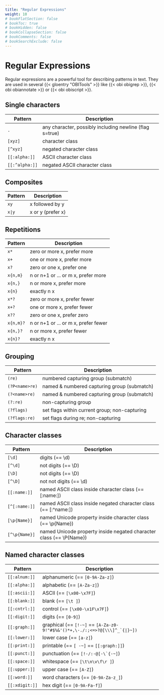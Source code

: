 ```yaml
---
title: "Regular Expressions"
weight: 10
# bookFlatSection: false
# bookToc: true
# bookHidden: false
# bookCollapseSection: false
# bookComments: false
# bookSearchExclude: false
---
```


# Regular Expressions

Regular expressions are a powerful tool for describing patterns in text. They are used in several {{< gloentry "OBITools" >}} like {{< obi obigrep >}}, {{< obi obiannotate >}} or {{< obi obiscript >}}.

## Single characters

| Pattern            | Description                                        |
|--------------------|----------------------------------------------------|
| `.`                | any character, possibly including newline (flag s=true) |
| `[xyz]`            | character class                                   |
| `[^xyz]`           | negated character class                           |
| `[[:alpha:]]`      | ASCII character class                             |
| `[[:^alpha:]]`     | negated ASCII character class                     |

## Composites

| Pattern          | Description               |
|------------------|---------------------------|
| `xy`             | x followed by y           |
| `x\|y`            | x or y (prefer x)        |

## Repetitions

| Pattern          | Description                                   |
|------------------|-----------------------------------------------|
| `x*`             | zero or more x, prefer more                  |
| `x+`             | one or more x, prefer more                   |
| `x?`             | zero or one x, prefer one                    |
| `x{n,m}`         | n or n+1 or ... or m x, prefer more         |
| `x{n,}`          | n or more x, prefer more                     |
| `x{n}`           | exactly n x                                  |
| `x*?`            | zero or more x, prefer fewer                 |
| `x+?`            | one or more x, prefer fewer                  |
| `x??`            | zero or one x, prefer zero                   |
| `x{n,m}?`        | n or n+1 or ... or m x, prefer fewer        |
| `x{n,}?`         | n or more x, prefer fewer                    |
| `x{n}?`          | exactly n x                                  |

## Grouping
  
| Pattern                | Description                                      |
|------------------------|--------------------------------------------------|
| `(re)`                 | numbered capturing group (submatch)              |
| `(?P<name>re)`        | named & numbered capturing group (submatch)      |
| `(?<name>re)`         | named & numbered capturing group (submatch)      |
| `(?:re)`              | non-capturing group                              |
| `(?flags)`            | set flags within current group; non-capturing    |
| `(?flags:re)`         | set flags during re; non-capturing               |

## Character classes

| Pattern                | Description                                          |
|------------------------|------------------------------------------------------|
| `[\d]`                 | digits (== \d)                                      |
| `[^\d]`                | not digits (== \D)                                  |
| `[\D]`                 | not digits (== \D)                                  |
| `[^\D]`                | not not digits (== \d)                              |
| `[[:name:]]`          | named ASCII class inside character class (== [:name:]) |
| `[^[:name:]]`         | named ASCII class inside negated character class (== [:^name:]) |
| `[\p{Name}]`          | named Unicode property inside character class (== \p{Name}) |
| `[^\p{Name}]`         | named Unicode property inside negated character class (== \P{Name}) |

## Named character classes
  
| Pattern                | Description                                          |
|------------------------|------------------------------------------------------|
| `[[:alnum:]]`         | alphanumeric (== `[0-9A-Za-z]`)                       |
| `[[:alpha:]]`         | alphabetic (== `[A-Za-z]`)                            |
| `[[:ascii:]]`         | ASCII (== `[\x00-\x7F]`)                              |
| `[[:blank:]]`         | blank (== `[\t ]`)                                    |
| `[[:cntrl:]]`         | control (== `[\x00-\x1F\x7F]`)                        |
| `[[:digit:]]`         | digits (== `[0-9]`)                                   |
| `[[:graph:]]`         | graphical (== `[!-~]` == ```[A-Za-z0-9!"#$%&'()*+,\-./:;<=>?@[\\\]^_`{\|}~])``` |
| `[[:lower:]]`         | lower case (== `[a-z]`)                               |
| `[[:print:]]`         | printable (== `[ -~]` == `[[:graph:]]`)               |
| `[[:punct:]]`         | punctuation (== ```[!-/:-@[-\`{-~]```)                |
| `[[:space:]]`         | whitespace (== `[\t\n\v\f\r ]`)                       |
| `[[:upper:]]`         | upper case (== `[A-Z]`)                               |
| `[[:word:]]`          | word characters (== `[0-9A-Za-z_]`)                   |
| `[[:xdigit:]]`        | hex digit (== `[0-9A-Fa-f]`)                          |